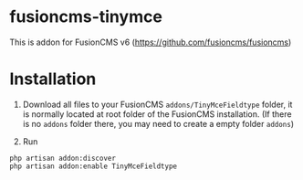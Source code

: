 # fusioncms-tinymce
This is addon for FusionCMS v6 (https://github.com/fusioncms/fusioncms)

# Installation #
1. Download all files to your FusionCMS `addons/TinyMceFieldtype` folder, it is normally located at root folder of the FusionCMS installation. (If there is no `addons` folder there, you may need to create a empty folder `addons`)

2. Run 
```
php artisan addon:discover
php artisan addon:enable TinyMceFieldtype
``` 
